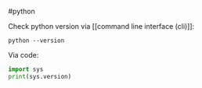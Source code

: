 #python 

Check python version via [[command line interface (cli)]]:

`python --version`

Via code:

```python
import sys
print(sys.version)
```


